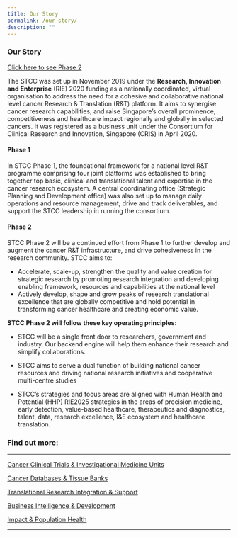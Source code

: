 ```yaml
---
title: Our Story
permalink: /our-story/
description: ""
---
```

### **Our Story**

<a href="phase_2">Click here to see Phase 2</a>

The STCC was set up in November 2019 under the&nbsp;**Research, Innovation and Enterprise**&nbsp;(RIE) 2020 funding as a nationally coordinated, virtual organisation to address the need for a cohesive and collaborative national level cancer Research &amp; Translation (R&amp;T) platform. It aims to synergise cancer research capabilities, and raise Singapore’s overall prominence, competitiveness and healthcare impact regionally and globally in selected cancers. It was registered as a business unit under the Consortium for Clinical Research and Innovation, Singapore (CRIS) in April 2020.

#### Phase 1
In STCC Phase 1,&nbsp;the foundational framework for a national level R&amp;T programme comprising four joint platforms was established to bring together top basic, clinical and translational talent and expertise in the cancer research ecosystem. A central coordinating office (Strategic Planning and Development office) was also set up to manage daily operations and resource management, drive and track deliverables, and support the STCC leadership in running the consortium.

<a id="phase_2">

#### Phase 2
STCC Phase 2 will be a continued effort from Phase 1 to further develop and augment the cancer R&amp;T infrastructure, and drive cohesiveness in the research community. STCC aims to:

*   Accelerate, scale-up, strengthen the quality and value creation for strategic research by promoting research integration and developing enabling framework, resources and capabilities at the national level
*   Actively develop, shape and grow peaks of research translational excellence that are globally competitive and hold potential in transforming cancer healthcare and creating economic value.

**STCC Phase 2 will follow these key operating principles:**

*   STCC will be a single front door to researchers, government and industry. Our backend engine will help them enhance their research and simplify collaborations.
*   STCC aims to serve a dual function of building national cancer resources and driving national research initiatives and cooperative multi-centre studies
*   STCC’s strategies and focus areas are aligned with Human Health and Potential (HHP) RIE2025 strategies in the areas of precision medicine, early detection, value-based healthcare, therapeutics and diagnostics, talent, data, research excellence, I&amp;E ecosystem and healthcare translation.

	</a>
	
### Find out more:

* * *

[Cancer Clinical Trials &amp; Investigational Medicine Units](https://www.stcc.sg//joint-platform/cancer-clinical-trials-investigational-medicine-units/)

[Cancer Databases &amp; Tissue Banks](https://www.stcc.sg//joint-platform/cancer-databases-and-tissue-banks/)

[Translational Research Integration &amp; Support](https://www.stcc.sg//joint-platform/translational-assays-and-models-platform/)

[Business Intelligence &amp; Development](https://www.stcc.sg/joint-platforms/business-intelligence-development/)

[Impact &amp; Population Health](https://www.stcc.sg/joint-platforms/impact-population-health/)

***